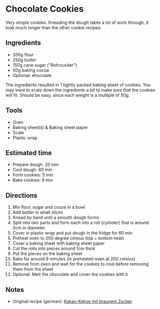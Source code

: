 # Chocolate Cookies

Very simple cookies.
Kneading the dough takes a lot of work through, it took much longer than the other cookie recipes.

## Ingredients

- 350g flour
- 250g butter
- 150g cane sugar ("Rohrzucker")
- 50g baking cocoa
- Optional: ehocolate

The ingredients resulted in 1 tightly packed baking sheet of cookies.
You may want to scale down the ingredients a bit to make sure that the cookies will fit.
Should be easy, since each weight is a multiple of 50g.

## Tools

- Oven
- Baking sheet(s) & Baking sheet paper
- Scale
- Plastic wrap

## Estimated time

- Prepare dough: 20 min
- Cool dough: 60 min
- Form cookies: 5 min
- Bake cookies: 9 min

## Directions

1. Mix flour, sugar and cocoa in a bowl
2. Add butter in small slices
3. Knead by hand until a smooth dough forms
4. Split into two parts and form each into a roll (cylinder) that is around 5cm in diameter.
5. Cover in plastic wrap and put dough in the fridge for 60 min
6. Preheat oven to 200 degree celsius (top + bottom heat)
7. Cover a baking sheet with baking sheet paper
8. Cut the rolls into pieces around 1cm thick
9. Put the pieces on the baking sheet
10. Bake for around 9 minutes (in preheated oven at 200 celsius)
11. Remove from oven and wait for the cookies to cool before removing them from the sheet
12. Optional: Melt the chocolate and cover the cookies with it

## Notes

- Original recipe (german): [Kakao-Kekse mit braunem Zucker](https://www.chefkoch.de/rezepte/3126181465882959/Kakao-Kekse-mit-braunem-Zucker.html)
